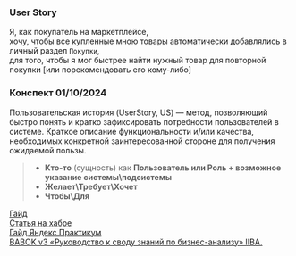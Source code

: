 ### User Story

Я, как покупатель на маркетплейсе, \
хочу, чтобы все купленные мною товары автоматически добавлялись в личный раздел `Покупки`, \
для того, чтобы я мог быстрее найти нужный товар для повторной покупки \[или порекомендовать его кому-либо\]


### Конспект 01/10/2024
Пользовательская история (UserStory, US) — метод, позволяющий быстро понять и кратко зафиксировать потребности пользователей в системе. Краткое описание функциональности и/или качества, необходимых конкретной заинтересованной стороне для получения ожидаемой пользы.
> - **Кто-то** (сущность) как **Пользователь или Роль + возможное указание системы\подсистемы**
> - **Желает\Требует\Хочет** 
> - **Чтобы\Для**

[Гайд](https://habr.com/ru/articles/577420/)  \
[Статья на хабре](https://habr.com/ru/companies/X5Tech/articles/723742/)  \
[Гайд Яндекс Практикум](https://practicum.yandex.ru/blog/chto-takoe-user-story-i-kak-napisat/)  \
[BABOK v3 «Руководство к своду знаний по бизнес-анализу» IIBA.](https://www.iiba.org/career-resources/a-business-analysis-professionals-foundation-for-success/babok/)
